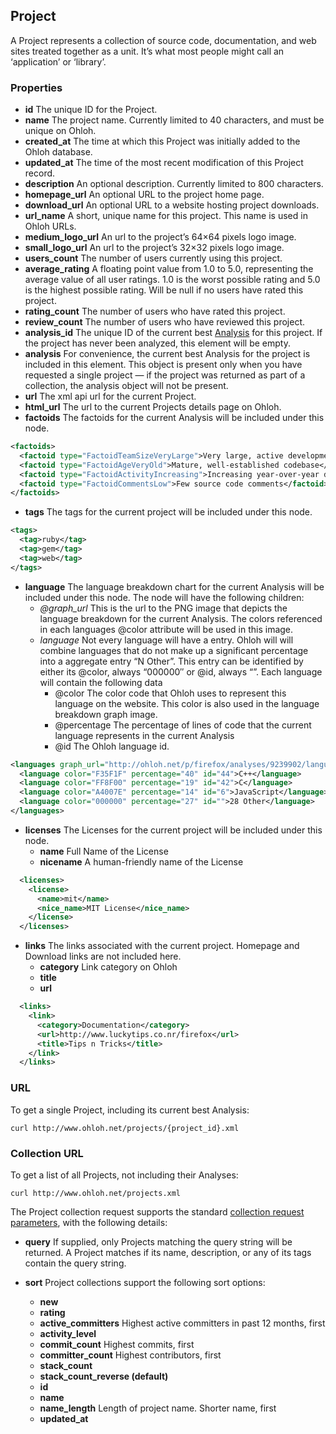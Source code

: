 ## Project
A Project represents a collection of source code, documentation, and web sites treated together as a unit. It’s what most people might call an ‘application’ or ‘library’.

### Properties
+ __id__
    The unique ID for the Project.
+ __name__
    The project name. Currently limited to 40 characters, and must be unique on Ohloh.
+ __created_at__
    The time at which this Project was initially added to the Ohloh database.
+ __updated_at__
    The time of the most recent modification of this Project record.
+ __description__
    An optional description. Currently limited to 800 characters.
+ __homepage_url__
    An optional URL to the project home page.
+ __download_url__
    An optional URL to a website hosting project downloads.
+ __url_name__
    A short, unique name for this project. This name is used in Ohloh URLs.
+ __medium_logo_url__
    An url to the project’s 64×64 pixels logo image.
+ __small_logo_url__
    An url to the project’s 32×32 pixels logo image.
+ __users_count__
    The number of users currently using this project.
+ __average_rating__
    A floating point value from 1.0 to 5.0, representing the average value of all user ratings. 1.0 is the worst possible rating and 5.0 is the highest possible rating. Will be null if no users have rated this project.
+ __rating_count__
    The number of users who have rated this project.
+ __review_count__
    The number of users who have reviewed this project.
+ __analysis_id__
    The unique ID of the current best [Analysis](analysis.md) for this project. If the project has never been analyzed, this element will be empty.
+ __analysis__
    For convenience, the current best Analysis for the project is included in this element. This object is present only when you have requested a single project — if the project was returned as part of a collection, the analysis object will not be present.
+ __url__
    The xml api url for the current Project.
+ __html_url__
    The url to the current Projects details page on Ohloh.
+ __factoids__
    The factoids for the current Analysis will be included under this node.

```xml
<factoids>
  <factoid type="FactoidTeamSizeVeryLarge">Very large, active development team</factoid>
  <factoid type="FactoidAgeVeryOld">Mature, well-established codebase</factoid>
  <factoid type="FactoidActivityIncreasing">Increasing year-over-year development activity</factoid>
  <factoid type="FactoidCommentsLow">Few source code comments</factoid>
</factoids>
```

+ __tags__
    The tags for the current project will be included under this node.

```xml
<tags>
  <tag>ruby</tag>
  <tag>gem</tag>
  <tag>web</tag>
</tags>
```

+ __language__
    The language breakdown chart for the current Analysis will be included under this node. The node will have the following children:
    - _@graph_url_
    This is the url to the PNG image that depicts the language breakdown for the current Analysis. The colors referenced in each languages @color attribute will be used in this image.
    - _language_
    Not every language will have a entry. Ohloh will will combine languages that do not make up a significant percentage into a aggregate entry “N Other”. This entry can be identified by either its @color, always “000000″ or @id, always “”.
    Each language will contain the following data
        - @color The color code that Ohloh uses to represent this language on the website. This color is also used in the language breakdown graph image.
        - @percentage The percentage of lines of code that the current language represents in the current Analysis
        - @id The Ohloh language id.

```xml
<languages graph_url="http://ohloh.net/p/firefox/analyses/9239902/languages.png">
  <language color="F35F1F" percentage="40" id="44">C++</language>
  <language color="FF8F00" percentage="19" id="42">C</language>
  <language color="A4007E" percentage="14" id="6">JavaScript</language>
  <language color="000000" percentage="27" id="">28 Other</language>
</languages>
```

+ __licenses__
    The Licenses for the current project will be included under this node.
    - __name__
    Full Name of the License
    - __nicename__
    A human-friendly name of the License


```xml
  <licenses>
    <license>
      <name>mit</name>
      <nice_name>MIT License</nice_name>
    </license>
  </licenses>
```

+ __links__
    The links associated with the current project. Homepage and Download links are not included here.
    - __category__
    Link category on Ohloh
    - __title__
    - __url__


```xml
  <links>
    <link>
      <category>Documentation</category>
      <url>http://www.luckytips.co.nr/firefox</url>
      <title>Tips n Tricks</title>
    </link>
  </links>
```

### URL
To get a single Project, including its current best Analysis:
```shell
curl http://www.ohloh.net/projects/{project_id}.xml 
```

### Collection URL
To get a list of all Projects, not including their Analyses:
```shell
curl http://www.ohloh.net/projects.xml 
```
The Project collection request supports the standard [collection request parameters](/README.md#collection-requests), with the following details:

+ __query__
    If supplied, only Projects matching the query string will be returned. A Project matches if its name, description, or any of its tags contain the query string.
+ __sort__
    Project collections support the following sort options:

    - __new__
    - __rating__
    - __active_committers__
        Highest active committers in past 12 months, first
    - __activity_level__
    - __commit_count__
        Highest commits, first
    - __committer_count__
        Highest contributors, first
    - __stack_count__
    - __stack_count_reverse (default)__
    - __id__
    - __name__
    - __name_length__
        Length of project name. Shorter name, first
    - __updated_at__



